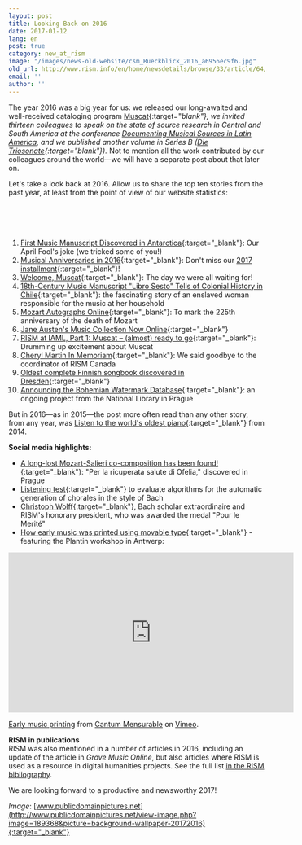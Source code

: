 ```yaml
---
layout: post
title: Looking Back on 2016
date: 2017-01-12
lang: en
post: true
category: new_at_rism
image: "/images/news-old-website/csm_Rueckblick_2016_a6956ec9f6.jpg"
old_url: http://www.rism.info/en/home/newsdetails/browse/33/article/64/looking-back-on-2016.html
email: ''
author: ''
---
```


The year 2016 was a big year for us: we released our long-awaited and well-received cataloging program [Muscat](/new_at_rism/2016/11/14/welcome-muscat.html){:target="_blank"}, we invited thirteen colleagues to speak on the state of source research in Central and South America at the conference [Documenting Musical Sources in Latin America](/publications/conferences/latin-america-conference-2016.html), and we published another volume in Series B ([_Die Triosonate_](/new_publications/2016/12/02/new-volume-in-series-b-published-trio-sonatas.html){:target="_blank"})_._ Not to mention all the work contributed by our colleagues around the world—we will have a separate post about that later on.

Let's take a look back at 2016. Allow us to share the top ten stories from the past year, at least from the point of view of our website statistics:  
&nbsp;  
&nbsp;  
&nbsp;  
&nbsp;  

1. [First Music Manuscript Discovered in Antarctica](/rediscovered/2016/04/01/first-music-manuscript-discovered-in-antarctica.html){:target="_blank"}: Our April Fool's joke (we tricked some of you!)
2. [Musical Anniversaries in 2016](/new_at_rism/2016/01/04/musical-anniversaries-in-2016.html){:target="_blank"}: Don't miss our [2017 installment](/new_at_rism/2017/01/10/musical-anniversaries-in-2017.html){:target="_blank"}!
3. [Welcome, Muscat](/new_at_rism/2016/11/14/welcome-muscat.html){:target="_blank"}: The day we were all waiting for!
4. [18th-Century Music Manuscript "Libro Sesto" Tells of Colonial History in Chile](/in_the_news/2016/02/25/18thcentury-music-manuscript-libro-sesto-tells-of.html){:target="_blank"}: the fascinating story of an enslaved woman responsible for the music at her household
5. [Mozart Autographs Online](/library_collections/2016/12/05/mozart-autographs-online.html){:target="_blank"}: To mark the 225th anniversary of the death of Mozart
6. [Jane Austen's Music Collection Now Online](/electronic_resources/2016/03/21/jane-austens-music-collection-now-online.html){:target="_blank"}
7. [RISM at IAML, Part 1: Muscat – (almost) ready to go](/new_at_rism/2016/07/21/rism-at-iaml-part-1-muscat-almost-ready-to-go.html){:target="_blank"}: Drumming up excitement about Muscat
8. [Cheryl Martin In Memoriam](/in_memoriam/2016/11/23/remembering-cheryl-martin.html){:target="_blank"}: We said goodbye to the coordinator of RISM Canada
9. [Oldest complete Finnish songbook discovered in Dresden](/rediscovered/2016/01/07/oldest-complete-finnish-songbook-discovered-in.html){:target="_blank"}
10. [Announcing the Bohemian Watermark Database](/electronic_resources/2016/02/22/announcing-the-bohemian-watermark-database.html){:target="_blank"}: an ongoing project from the National Library in Prague

But in 2016—as in 2015—the post more often read than any other story, from any year, was [Listen to the world's oldest piano](/rediscovered/2014/05/28/listen-to-the-worlds-oldest-piano.html){:target="_blank"} from 2014.

**Social media highlights:**

- [A long-lost Mozart-Salieri co-composition has been found!](https://www.facebook.com/RISM.info/posts/1097092090331634){:target="_blank"}: "Per la ricuperata salute di Ofelia," discovered in Prague
- [Listening test](https://www.facebook.com/RISM.info/posts/1339554582752049){:target="_blank"} to evaluate algorithms for the automatic generation of chorales in the style of Bach
- [Christoph Wolff](https://www.facebook.com/RISM.info/posts/1194654977242011){:target="_blank"}, Bach scholar extraordinaire and RISM's honorary president, who was awarded the medal "Pour le Merité"
- [How early music was printed using movable type](https://www.facebook.com/RISM.info/posts/1104831692891007){:target="_blank"} - featuring the Plantin workshop in Antwerp:
<iframe width="560" height="315" src="https://www.youtube.com/embed/3FL8cAROIMc" title="YouTube video player" frameborder="0" allow="accelerometer; autoplay; clipboard-write; encrypted-media; gyroscope; picture-in-picture" allowfullscreen></iframe>  

[Early music printing](https://vimeo.com/101737669) from [Cantum Mensurable](https://vimeo.com/luiscfhenriques) on [Vimeo](https://vimeo.com).  

**RISM in publications**  
RISM was also mentioned in a number of articles in 2016, including an update of the article in _Grove Music Online_, but also articles where RISM is used as a resource in digital humanities projects. See the full list [in the RISM bibliography](/publications/bibliography.html#c2606).

We are looking forward to a productive and newsworthy 2017!

_Image_: [www.publicdomainpictures.net](http://www.publicdomainpictures.net/view-image.php?image=189368&picture=background-wallpaper-20172016){:target="_blank"}
